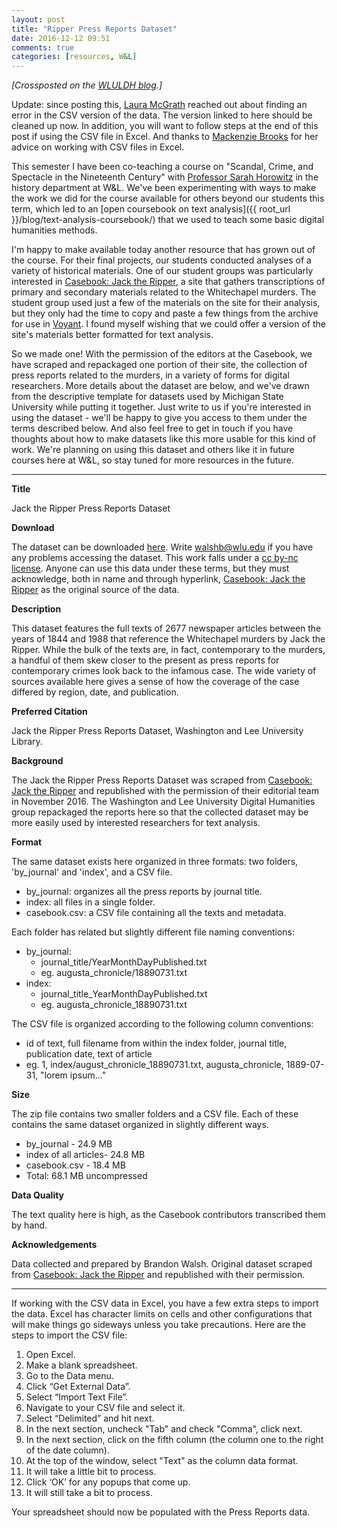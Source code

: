 ```yaml
---
layout: post
title: "Ripper Press Reports Dataset"
date: 2016-12-12 09:51
comments: true
categories: [resources, W&L]
---
```

*[Crossposted on the [WLULDH blog](http://digitalhumanities.wlu.edu/blog/2016/12/12/new-resource/).]*

Update: since posting this, [Laura McGrath](http://laurabmcgrath.com/) reached out about finding an error in the CSV version of the data. The version linked to here should be cleaned up now. In addition, you will want to follow steps at the end of this post if using the CSV file in Excel. And thanks to [Mackenzie Brooks](https://digitalhumanities.wlu.edu/blog/author/mackenzie-brooks/) for her advice on working with CSV files in Excel.

This semester I have been co-teaching a course on "Scandal, Crime, and Spectacle in the Nineteenth Century" with [Professor Sarah Horowitz](https://www.wlu.edu/directory/profile?ID=x2047) in the history department at W&L. We've been experimenting with ways to make the work we did for the course available for others beyond our students this term, which led to an [open coursebook on text analysis]({{ root_url }}/blog/text-analysis-coursebook/) that we used to teach some basic digital humanities methods.

I'm happy to make available today another resource that has grown out of the course. For their final projects, our students conducted analyses of a variety of historical materials. One of our student groups was particularly interested in [Casebook: Jack the Ripper](http://casebook.org/press_reports/), a site that gathers transcriptions of primary and secondary materials related to the Whitechapel murders. The student group used just a few of the materials on the site for their analysis, but they only had the time to copy and paste a few things from the archive for use in [Voyant](http://voyant-tools.org/). I found myself wishing that we could offer a version of the site's materials better formatted for text analysis.

So we made one! With the permission of the editors at the Casebook, we have scraped and repackaged one portion of their site, the collection of press reports related to the murders, in a variety of forms for digital researchers. More details about the dataset are below, and we've drawn from the descriptive template for datasets used by Michigan State University while putting it together. Just write to us if you're interested in using the dataset - we'll be happy to give you access to them under the terms described below. And also feel free to get in touch if you have thoughts about how to make datasets like this more usable for this kind of work. We're planning on using this dataset and others like it in future courses here at W&L, so stay tuned for more resources in the future.

---

**Title**

Jack the Ripper Press Reports Dataset

**Download**

The dataset can be downloaded [here](https://wlu.box.com/s/vfywfpwrivpb7iqc681mzu42tqjez0q9). Write walshb@wlu.edu if you have any problems accessing the dataset. This work falls under a [cc by-nc license](https://creativecommons.org/licenses/by-nc/2.0/). Anyone can use this data under these terms, but they must acknowledge, both in name and through hyperlink, [Casebook: Jack the Ripper](http://casebook.org/press_reports/) as the original source of the data.

**Description**

This dataset features the full texts of 2677 newspaper articles between the years of 1844 and 1988 that reference the Whitechapel murders by Jack the Ripper. While the bulk of the texts are, in fact, contemporary to the murders, a handful of them skew closer to the present as press reports for contemporary crimes look back to the infamous case. The wide variety of sources available here gives a sense of how the coverage of the case differed by region, date, and publication.

**Preferred Citation**

Jack the Ripper Press Reports Dataset, Washington and Lee University Library.

**Background**

The Jack the Ripper Press Reports Dataset was scraped from [Casebook: Jack the Ripper](https://casebook.org/) and republished with the permission of their editorial team in November 2016. The Washington and Lee University Digital Humanities group repackaged the reports here so that the collected dataset may be more easily used by interested researchers for text analysis.

**Format**

The same dataset exists here organized in three formats: two folders, 'by_journal' and 'index', and a CSV file.

* by_journal: organizes all the press reports by journal title.
* index: all files in a single folder.
* casebook.csv: a CSV file containing all the texts and metadata.

Each folder has related but slightly different file naming conventions:

* by_journal:
    * journal_title/YearMonthDayPublished.txt
    * eg. augusta_chronicle/18890731.txt
* index:
    * journal_title_YearMonthDayPublished.txt
    * eg. augusta_chronicle_18890731.txt

The CSV file is organized according to the following column conventions:

* id of text, full filename from within the index folder, journal title, publication date, text of article
* eg. 1, index/august_chronicle_18890731.txt, augusta_chronicle, 1889-07-31, "lorem ipsum…"

**Size**

The zip file contains two smaller folders and a CSV file. Each of these contains the same dataset organized in slightly different ways.

* by_journal - 24.9 MB
* index of all articles- 24.8 MB
* casebook.csv - 18.4 MB
* Total: 68.1 MB uncompressed

**Data Quality**

The text quality here is high, as the Casebook contributors transcribed them by hand.

**Acknowledgements**

Data collected and prepared by Brandon Walsh. Original dataset scraped from [Casebook: Jack the Ripper](http://casebook.org/press_reports/) and republished with their permission.

---

If working with the CSV data in Excel, you have a few extra steps to import the data. Excel has character limits on cells and other configurations that will make things go sideways unless you take precautions. Here are the steps to import the CSV file:

1. Open Excel.
2. Make a blank spreadsheet.
3. Go to the Data menu.
4. Click “Get External Data”.
5. Select “Import Text File”.
6. Navigate to your CSV file and select it.
7. Select “Delimited” and hit next.
8. In the next section, uncheck "Tab" and check "Comma", click next.
9. In the next section, click on the fifth column (the column one to the right of the date column).
10. At the top of the window, select "Text" as the column data format.
11. It will take a little bit to process.
12. Click ‘OK’ for any popups that come up.
13. It will still take a bit to process.

Your spreadsheet should now be populated with the Press Reports data.
